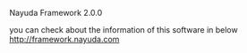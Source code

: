 Nayuda Framework 2.0.0

you can check about the information of this software in below <br/>
http://framework.nayuda.com
